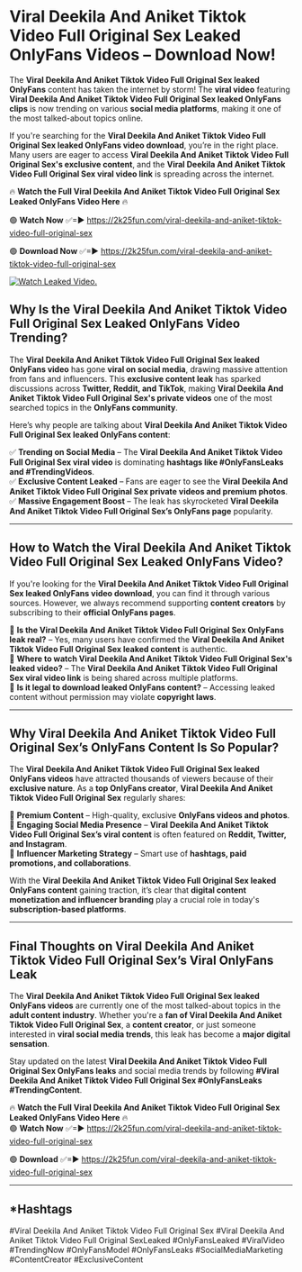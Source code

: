 # Viral Deekila And Aniket Tiktok Video Full Original Sex Leaked OnlyFans Videos – Download Now!

The **Viral Deekila And Aniket Tiktok Video Full Original Sex leaked OnlyFans** content has taken the internet by storm! The **viral video** featuring **Viral Deekila And Aniket Tiktok Video Full Original Sex leaked OnlyFans clips** is now trending on various **social media platforms**, making it one of the most talked-about topics online.  

If you're searching for the **Viral Deekila And Aniket Tiktok Video Full Original Sex leaked OnlyFans video download**, you’re in the right place. Many users are eager to access **Viral Deekila And Aniket Tiktok Video Full Original Sex's exclusive content**, and the **Viral Deekila And Aniket Tiktok Video Full Original Sex viral video link** is spreading across the internet.  

🔥 **Watch the Full Viral Deekila And Aniket Tiktok Video Full Original Sex Leaked OnlyFans Video Here** 🔥  

🟢 **Watch Now** ✅=► https://2k25fun.com/viral-deekila-and-aniket-tiktok-video-full-original-sex

🟢 **Download Now** ✅=► https://2k25fun.com/viral-deekila-and-aniket-tiktok-video-full-original-sex

[![Watch Leaked Video.](https://miro.medium.com/v2/resize:fit:828/format:webp/1*cilzJN44JGOrTw9NJCrNHA.gif "Watch Leaked Video")](https://2k25fun.com/viral-deekila-and-aniket-tiktok-video-full-original-sex)

## **Why Is the Viral Deekila And Aniket Tiktok Video Full Original Sex Leaked OnlyFans Video Trending?**  

The **Viral Deekila And Aniket Tiktok Video Full Original Sex leaked OnlyFans video** has gone **viral on social media**, drawing massive attention from fans and influencers. This **exclusive content leak** has sparked discussions across **Twitter, Reddit, and TikTok**, making **Viral Deekila And Aniket Tiktok Video Full Original Sex's private videos** one of the most searched topics in the **OnlyFans community**.  

Here’s why people are talking about **Viral Deekila And Aniket Tiktok Video Full Original Sex leaked OnlyFans content**:  

✅ **Trending on Social Media** – The **Viral Deekila And Aniket Tiktok Video Full Original Sex viral video** is dominating **hashtags like #OnlyFansLeaks and #TrendingVideos**.  
✅ **Exclusive Content Leaked** – Fans are eager to see the **Viral Deekila And Aniket Tiktok Video Full Original Sex private videos and premium photos**.  
✅ **Massive Engagement Boost** – The leak has skyrocketed **Viral Deekila And Aniket Tiktok Video Full Original Sex’s OnlyFans page** popularity.  

---

## **How to Watch the Viral Deekila And Aniket Tiktok Video Full Original Sex Leaked OnlyFans Video?**  

If you're looking for the **Viral Deekila And Aniket Tiktok Video Full Original Sex leaked OnlyFans video download**, you can find it through various sources. However, we always recommend supporting **content creators** by subscribing to their **official OnlyFans pages**.  

🔹 **Is the Viral Deekila And Aniket Tiktok Video Full Original Sex OnlyFans leak real?** – Yes, many users have confirmed the **Viral Deekila And Aniket Tiktok Video Full Original Sex leaked content** is authentic.  
🔹 **Where to watch Viral Deekila And Aniket Tiktok Video Full Original Sex's leaked video?** – The **Viral Deekila And Aniket Tiktok Video Full Original Sex viral video link** is being shared across multiple platforms.  
🔹 **Is it legal to download leaked OnlyFans content?** – Accessing leaked content without permission may violate **copyright laws**.  

---

## **Why Viral Deekila And Aniket Tiktok Video Full Original Sex’s OnlyFans Content Is So Popular?**  

The **Viral Deekila And Aniket Tiktok Video Full Original Sex leaked OnlyFans videos** have attracted thousands of viewers because of their **exclusive nature**. As a **top OnlyFans creator**, **Viral Deekila And Aniket Tiktok Video Full Original Sex** regularly shares:  

📌 **Premium Content** – High-quality, exclusive **OnlyFans videos and photos**.  
📌 **Engaging Social Media Presence** – **Viral Deekila And Aniket Tiktok Video Full Original Sex’s viral content** is often featured on **Reddit, Twitter, and Instagram**.  
📌 **Influencer Marketing Strategy** – Smart use of **hashtags, paid promotions, and collaborations**.  

With the **Viral Deekila And Aniket Tiktok Video Full Original Sex leaked OnlyFans content** gaining traction, it’s clear that **digital content monetization and influencer branding** play a crucial role in today's **subscription-based platforms**.  

---

## **Final Thoughts on Viral Deekila And Aniket Tiktok Video Full Original Sex’s Viral OnlyFans Leak**  

The **Viral Deekila And Aniket Tiktok Video Full Original Sex leaked OnlyFans videos** are currently one of the most talked-about topics in the **adult content industry**. Whether you're a **fan of Viral Deekila And Aniket Tiktok Video Full Original Sex**, a **content creator**, or just someone interested in **viral social media trends**, this leak has become a **major digital sensation**.  

Stay updated on the latest **Viral Deekila And Aniket Tiktok Video Full Original Sex OnlyFans leaks** and social media trends by following **#Viral Deekila And Aniket Tiktok Video Full Original Sex #OnlyFansLeaks #TrendingContent**.  

🔥 **Watch the Full Viral Deekila And Aniket Tiktok Video Full Original Sex Leaked OnlyFans Video Here** 🔥  
🟢 **Watch Now** ✅=► https://2k25fun.com/viral-deekila-and-aniket-tiktok-video-full-original-sex

🟢 **Download** ✅=► https://2k25fun.com/viral-deekila-and-aniket-tiktok-video-full-original-sex

---

## *Hashtags
#Viral Deekila And Aniket Tiktok Video Full Original Sex #Viral Deekila And Aniket Tiktok Video Full Original SexLeaked #OnlyFansLeaked #ViralVideo #TrendingNow #OnlyFansModel #OnlyFansLeaks #SocialMediaMarketing #ContentCreator #ExclusiveContent  